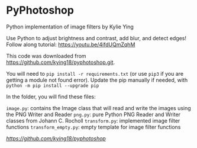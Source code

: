 # PyPhotoshop
Python implementation of image filters by Kylie Ying 

Use Python to adjust brightness and contrast, add blur, and detect edges! Follow along tutorial: https://youtu.be/4ifdUQmZqhM

This code was downloaded from https://github.com/kying18/pyphotoshop.git. 

You will need to ```pip install -r requirements.txt``` (or use ```pip3``` if you are getting a module not found error). 
Update the pip manually if needed, with ``` python -m pip install --upgrade pip```

In the folder, you will find these files:

```image.py```: contains the Image class that will read and write the images using the PNG Writer and Reader
```png.py```: pure Python PNG Reader and Writer classes from Johann C. Rocholl
```transform.py```: implemented image filter functions
```transform_empty.py```: empty template for image filter functions

*https://github.com/kying18/pyphotoshop*

